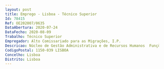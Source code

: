 ```yaml
--- 
layout: post
title: Emprego - Lisboa - Técnico Superior
Id: 78415
Ref: OE202007/0635
DataAbertura: 2020-07-24
DataFecho: 2020-08-09
Trabalho: Técnico Superior
Empregador: Alto Comissariado para as Migrações, I.P.
Descricao: Núcleo de Gestão Administrativa e de Recursos Humanos  Funções de natureza executiva no âmbito da gestão de recursos humanos, designadamente a) Assegurar a gestão integrada dos recursos humanos do ACM, I. P., procedendo ao levantamento permanente das necessidades de pessoal e a sua adaptação às respetivas funções, com vista à manutenção atualizada do Quadro de Pessoal b) Organizar e manter atualizados os registos biográficos e disciplinar do pessoal do ACM, I. P., bem como emitir certidões, quando devidamente autorizadas c) Cumprir as obrigações legais no âmbito da elaboração, do plano anual de formação, com base no levantamento, análise e diagnóstico das necessidades de formação identificadas pelos serviços, bem como promover e assegurar a respetiva execução d) Garantir a gestão do contrato e aquisições em sede de Acordo Quadro, relativamente a todas as necessidades de viagens inerentes ao desempenho de funções das equipas, Núcleos e Unidades Orgânicas do Organismo e) Assegurar os procedimentos relativos ao regime do pessoal no que se refere à constituição, modificação e extinção da relação jurídica de emprego, designadamente no que respeita a processos de recrutamento, seleção, provimento, promoção, progressão, exoneração, aposentaçãoe mobilidade, no âmbito dos CTFP e dos Protocolos de Cooperação com as entidades Parceiras f) Elaborar o Balanço Socialg) Emitir pareceres e informações de natureza jurídica relacionadas com as suas competências h) Realizar reportes e relatórios de gestãoi) Assegurar o planeamento e monitorização no âmbito das obrigações inerentes ao SIADAP 1 (QUAR, Plano de Atividades, Relatório de Atividades)j) Assegurar as demais funções que lhe sejam cometidas pelo Conselho Diretivo.
CodigoPostal: 1150-039 LISBOA
Concelho: Lisboa
Distrito: Lisboa
--- 
```

